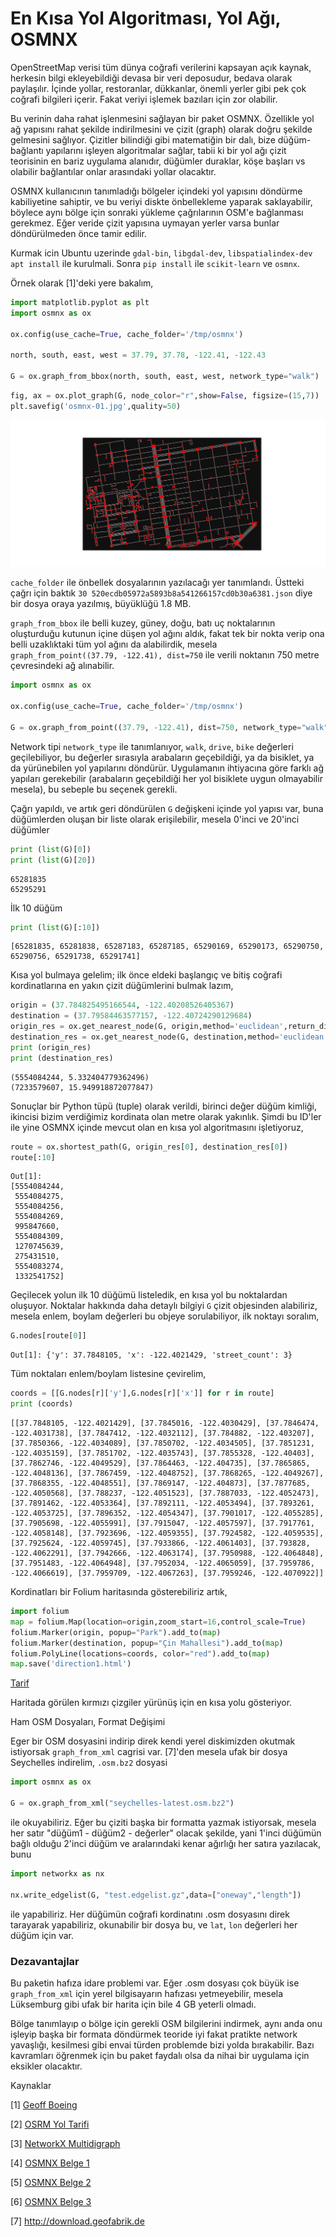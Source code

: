# En Kısa Yol Algoritması, Yol Ağı, OSMNX

OpenStreetMap verisi tüm dünya coğrafi verilerini kapsayan açık
kaynak, herkesin bilgi ekleyebildiği devasa bir veri deposudur, bedava
olarak paylaşılır. İçinde yollar, restoranlar, dükkanlar, önemli
yerler gibi pek çok coğrafi bilgileri içerir. Fakat veriyi işlemek
bazıları için zor olabilir.

Bu verinin daha rahat işlenmesini sağlayan bir paket OSMNX. Özellikle
yol ağ yapısını rahat şekilde indirilmesini ve çizit (graph) olarak
doğru şekilde gelmesini sağlıyor. Çizitler bilindiği gibi matematiğin
bir dalı, bize düğüm-bağlantı yapılarını işleyen algoritmalar sağlar,
tabii ki bir yol ağı çizit teorisinin en bariz uygulama alanıdır,
düğümler duraklar, köşe başları vs olabilir bağlantılar onlar
arasındaki yollar olacaktır.

OSMNX kullanıcının tanımladığı bölgeler içindeki yol yapısını döndürme
kabiliyetine sahiptir, ve bu veriyi diskte önbellekleme yaparak
saklayabilir, böylece aynı bölge için sonraki yükleme çağrılarının
OSM'e bağlanması gerekmez. Eğer veride çizit yapısına uymayan yerler
varsa bunlar döndürülmeden önce tamir edilir.


Kurmak icin Ubuntu uzerinde `gdal-bin`, `libgdal-dev`, `libspatialindex-dev`
`apt install` ile kurulmali. Sonra `pip install`
ile `scikit-learn` ve `osmnx`.

Örnek olarak [1]'deki yere bakalım,

```python
import matplotlib.pyplot as plt
import osmnx as ox

ox.config(use_cache=True, cache_folder='/tmp/osmnx')

north, south, east, west = 37.79, 37.78, -122.41, -122.43

G = ox.graph_from_bbox(north, south, east, west, network_type="walk")
```

```python
fig, ax = ox.plot_graph(G, node_color="r",show=False, figsize=(15,7))
plt.savefig('osmnx-01.jpg',quality=50)
```

![](osmnx-01.jpg)


`cache_folder` ile önbellek dosyalarının yazılacağı yer tanımlandı. Üstteki çağrı
için baktık `30 520ecdb05972a5893b8a541266157cd0b30a6381.json` diye bir dosya
oraya yazılmış, büyüklüğü 1.8 MB.

`graph_from_bbox` ile belli kuzey, güney, doğu, batı uç noktalarının
oluşturduğu kutunun içine düşen yol ağını aldık, fakat tek bir nokta
verip ona belli uzaklıktaki tüm yol ağını da alabilirdik, mesela
`graph_from_point((37.79, -122.41), dist=750` ile verili noktanın 750
metre çevresindeki ağ alınabilir.

```python
import osmnx as ox

ox.config(use_cache=True, cache_folder='/tmp/osmnx')

G = ox.graph_from_point((37.79, -122.41), dist=750, network_type="walk")
```

Network tipi `network_type` ile tanımlanıyor, `walk`, `drive`, `bike`
değerleri geçilebiliyor, bu değerler sırasıyla arabaların geçebildiği, ya da
bisiklet, ya da yürünebilen yol yapılarını döndürür. Uygulamanın
ihtiyacına göre farklı ağ yapıları gerekebilir (arabaların geçebildiği her
yol bisiklete uygun olmayabilir mesela), bu sebeple bu seçenek gerekli.

Çağrı yapıldı, ve artık geri döndürülen `G` değişkeni içinde yol yapısı var,
buna düğümlerden oluşan bir liste olarak erişilebilir, mesela 0'inci
ve 20'inci düğümler


```python
print (list(G)[0])
print (list(G)[20])
```

```text
65281835
65295291
```

İlk 10 düğüm

```python
print (list(G)[:10])
```

```text
[65281835, 65281838, 65287183, 65287185, 65290169, 65290173, 65290750, 65290756, 65291738, 65291741]
```

Kısa yol bulmaya gelelim; ilk önce eldeki başlangıç ve bitiş coğrafi
kordinatlarına en yakın çizit düğümlerini bulmak lazım,

```python
origin = (37.784825495166544, -122.40208526405367)
destination = (37.79584463577157, -122.40724290129684)
origin_res = ox.get_nearest_node(G, origin,method='euclidean',return_dist=True)
destination_res = ox.get_nearest_node(G, destination,method='euclidean',return_dist=True)
print (origin_res)
print (destination_res)
```

```text
(5554084244, 5.332404779362496)
(7233579607, 15.949918872077847)
```

Sonuçlar bir Python tüpü (tuple) olarak verildi, birinci değer düğüm
kimliği, ikincisi bizim verdiğimiz kordinata olan metre olarak yakınlık.
Şimdi bu ID'ler ile yine OSMNX içinde mevcut olan en kısa yol algoritmasını
işletiyoruz,

```python
route = ox.shortest_path(G, origin_res[0], destination_res[0])
route[:10]
```

```text
Out[1]: 
[5554084244,
 5554084275,
 5554084256,
 5554084269,
 995847660,
 5554084309,
 1270745639,
 275431510,
 5554083274,
 1332541752]
```

Geçilecek yolun ilk 10 düğümü listeledik, en kısa yol bu noktalardan
oluşuyor. Noktalar hakkında daha detaylı bilgiyi `G` çizit objesinden
alabiliriz, mesela enlem, boylam değerleri bu objeye sorulabiliyor,
ilk noktayı soralım,

```python
G.nodes[route[0]]
```

```text
Out[1]: {'y': 37.7848105, 'x': -122.4021429, 'street_count': 3}
```

Tüm noktaları enlem/boylam listesine çevirelim,

```python
coords = [[G.nodes[r]['y'],G.nodes[r]['x']] for r in route]
print (coords)
```

```text
[[37.7848105, -122.4021429], [37.7845016, -122.4030429], [37.7846474, -122.4031738], [37.7847412, -122.4032112], [37.784882, -122.403207], [37.7850366, -122.4034089], [37.7850702, -122.4034505], [37.7851231, -122.4035159], [37.7851702, -122.4035743], [37.7855328, -122.40403], [37.7862746, -122.4049529], [37.7864463, -122.404735], [37.7865865, -122.4048136], [37.7867459, -122.4048752], [37.7868265, -122.4049267], [37.7868355, -122.4048551], [37.7869147, -122.404873], [37.7877685, -122.4050568], [37.788237, -122.4051523], [37.7887033, -122.4052473], [37.7891462, -122.4053364], [37.7892111, -122.4053494], [37.7893261, -122.4053725], [37.7896352, -122.4054347], [37.7901017, -122.4055285], [37.7905698, -122.4055991], [37.7915047, -122.4057597], [37.7917761, -122.4058148], [37.7923696, -122.4059355], [37.7924582, -122.4059535], [37.7925624, -122.4059745], [37.7933866, -122.4061403], [37.793828, -122.4062291], [37.7942666, -122.4063174], [37.7950988, -122.4064848], [37.7951483, -122.4064948], [37.7952034, -122.4065059], [37.7959786, -122.4066619], [37.7959709, -122.4067263], [37.7959246, -122.4070922]]
```

Kordinatları bir Folium haritasında gösterebiliriz artık,


```python
import folium
map = folium.Map(location=origin,zoom_start=16,control_scale=True)
folium.Marker(origin, popup="Park").add_to(map)
folium.Marker(destination, popup="Çin Mahallesi").add_to(map)
folium.PolyLine(locations=coords, color="red").add_to(map)
map.save('direction1.html')
```

[Tarif](direction1.html)

Haritada görülen kırmızı çizgiler yürünüş için en kısa yolu gösteriyor.

Ham OSM Dosyaları, Format Değişimi

Eger bir OSM dosyasini indirip direk kendi yerel diskimizden okutmak istiyorsak
`graph_from_xml` cagrisi var. [7]'den mesela ufak bir dosya Seychelles indirelim,
`.osm.bz2` dosyasi

```python
import osmnx as ox

G = ox.graph_from_xml("seychelles-latest.osm.bz2")
```

ile okuyabiliriz. Eğer bu çiziti başka bir formatta yazmak istiyorsak,
mesela her satır "düğüm1 - düğüm2 - değerler" olacak şekilde, yani
1'inci düğümün bağlı olduğu 2'inci düğüm ve aralarındaki kenar
ağırlığı her satıra yazılacak, bunu

```python
import networkx as nx

nx.write_edgelist(G, "test.edgelist.gz",data=["oneway","length"])
```

ile yapabiliriz. Her düğümün coğrafi kordinatını .osm dosyasını direk
tarayarak yapabiliriz, okunabilir bir dosya bu, ve `lat`, `lon` değerleri
her düğüm için var.

### Dezavantajlar

Bu paketin hafıza idare problemi var. Eğer .osm dosyası çok büyük ise
`graph_from_xml` için yerel bilgisayarın hafızası yetmeyebilir, mesela
Lüksemburg gibi ufak bir harita için bile 4 GB yeterli olmadı.

Bölge tanımlayıp o bölge için gerekli OSM bilgilerini indirmek, aynı
anda onu işleyip başka bir formata döndürmek teoride iyi fakat
pratikte network yavaşlığı, kesilmesi gibi envai türden problemde bizi
yolda bırakabilir. Bazı kavramları öğrenmek için bu paket faydalı olsa
da nihai bir uygulama için eksikler olacaktır. 

Kaynaklar

[1] <a href="https://geoffboeing.com/2016/11/osmnx-python-street-networks/">Geoff Boeing</a>

[2] <a href="../../2016/11/yol-tarifi-harita-bilgisi-osrm-backend.html">OSRM Yol Tarifi</a>

[3] <a href="https://networkx.org/documentation/stable/reference/classes/multidigraph.html">NetworkX Multidigraph</a>

[4] <a href="https://github.com/gboeing/osmnx-examples/blob/main/notebooks/01-overview-osmnx.ipynb">OSMNX Belge 1</a>

[5] <a href="https://github.com/bryanvallejo16/shortest-path-osm/blob/main/shortest_path_osm_updated_example.ipynb">OSMNX Belge 2</a>

[6] <a href="https://github.com/gboeing/osmnx-examples/blob/main/notebooks/02-routing-speed-time.ipynb">OSMNX Belge 3</a>

[7] http://download.geofabrik.de